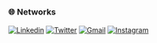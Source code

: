 <h3>🌐 Networks</h3>
<a href="https://www.linkedin.com/in/florisbal" target="_blank"><img align="center" src="https://img.shields.io/badge/LinkedIn-0077B5?style=for-the-badge&logo=linkedin&logoColor=white" alt="Linkedin" /></a>
<a href="https://twitter.com/florisbal" target="_blank"><img align="center" src="https://img.shields.io/badge/Twitter-1DA1F2?style=for-the-badge&logo=twitter&logoColor=white" alt="Twitter"/></a>
<a href = "mailto:florisbal@gmail.com" target="_blank"><img align="center" src="https://img.shields.io/badge/Gmail-D14836?style=for-the-badge&logo=gmail&logoColor=white"  alt="Gmail"></a>
<a href="https://instagram.com/nflorisbal" target="_blank"><img align="center" src="https://img.shields.io/badge/-Instagram-DF0174?style=for-the-badge&logo=instagram&logoColor=white" alt="Instagram"/>
